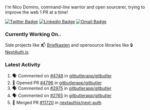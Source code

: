 
I'm Nico Domino, command-line warrior and open sourcerer, trying to improve the web 1 PR at a time!

[![Twitter Badge](https://img.shields.io/badge/-@ndom91-1ca0f1?style=flat-square&labelColor=1ca0f1&logo=twitter&logoColor=white&link=https://twitter.com/ndom91)](https://twitter.com/ndom91) [![Linkedin Badge](https://img.shields.io/badge/-ndom91-blue?style=flat-square&logo=Linkedin&logoColor=white&link=https://www.linkedin.com/in/ndom91/)](https://www.linkedin.com/in/ndom91/) [![Gmail Badge](https://img.shields.io/badge/-yo@ndo.dev-c14438?style=flat-square&logo=mail.ru&logoColor=white&link=mailto:yo@ndo.dev)](mailto:yo@ndo.dev)

### Currently Working On..

Side projects like 📬 [Briefkasten](https://briefkastenhq.com) and opensource libraries like 🔒 [NextAuth.js](https://github.com/nextauthjs/next-auth).

<!--START_SECTION_PROFILE_VIEWS:readme-info-->
<!--END_SECTION_PROFILE_VIEWS:readme-info-->

<!--START_SECTION_DAILY_COMMIT:readme-info-->
<!--END_SECTION_DAILY_COMMIT:readme-info-->

<!--START_SECTION_WEEKLY_COMMIT:readme-info-->
<!--END_SECTION_WEEKLY_COMMIT:readme-info-->

### Latest Activity

<!--START_SECTION:activity-->
1. 🗣 Commented on [#4748](https://github.com/gitbutlerapp/gitbutler/pull/4748#issuecomment-2318628707) in [gitbutlerapp/gitbutler](https://github.com/gitbutlerapp/gitbutler)
2. 💪 Opened PR [#4796](https://github.com/gitbutlerapp/gitbutler/pull/4796) in [gitbutlerapp/gitbutler](https://github.com/gitbutlerapp/gitbutler)
3. 🗣 Commented on [#2975](https://github.com/gitbutlerapp/gitbutler/issues/2975#issuecomment-2318187901) in [gitbutlerapp/gitbutler](https://github.com/gitbutlerapp/gitbutler)
4. 🗣 Commented on [#2765](https://github.com/gitbutlerapp/gitbutler/issues/2765#issuecomment-2318162776) in [gitbutlerapp/gitbutler](https://github.com/gitbutlerapp/gitbutler)
5. 🎉 Merged PR [#11720](https://github.com/nextauthjs/next-auth/pull/11720) in [nextauthjs/next-auth](https://github.com/nextauthjs/next-auth)
<!--END_SECTION:activity-->
